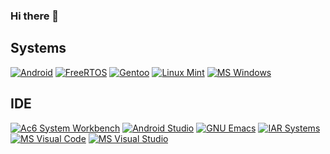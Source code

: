 ### Hi there 👋

## Systems
[![Android](https://img.shields.io/badge/Android-3DDC84?style=for-the-badge&logo=android&logoColor=white)](https://www.android.com/)
[![FreeRTOS](https://img.shields.io/static/v1?style=for-the-badge&message=FreeRTOS&color=0091BD&logo=Arm&logoColor=FFFFFF&label=)](https://www.freertos.org/)
[![Gentoo](https://img.shields.io/static/v1?style=for-the-badge&message=Gentoo&color=54487A&logo=Gentoo&logoColor=FFFFFF&label=)](https://www.gentoo.org/)
[![Linux Mint](https://img.shields.io/static/v1?style=for-the-badge&message=Linux+Mint&color=222222&logo=Linux+Mint&logoColor=87CF3E&label=)](https://linuxmint.com/)
[![MS Windows](https://img.shields.io/badge/MS%20Windows-0078D6?style=for-the-badge&logo=windows&logoColor=white)](https://www.microsoft.com/windows/)

## IDE
[![Ac6 System Workbench](https://img.shields.io/static/v1?style=for-the-badge&message=Ac6%20System%20Workbench&color=0091BD&logo=Eclipse&logoColor=FFFFFF&label=)](https://www.ac6-tools.com/content.php/content_sw4mcu)
[![Android Studio](https://img.shields.io/badge/Android%20Studio-3DDC84.svg?style=for-the-badge&logo=android-studio&logoColor=white)](https://developer.android.com/studio)
[![GNU Emacs](https://img.shields.io/badge/GNU%20Emacs-%237F5AB6.svg?&style=for-the-badge&logo=gnu-emacs&logoColor=white)](https://www.gnu.org/software/emacs/)
[![IAR Systems](https://img.shields.io/static/v1?style=for-the-badge&message=IAR%20Systems&color=FFDD00&logo=arm&logoColor=EE2E24&label=)](https://www.iar.com/)
[![MS Visual Code](https://img.shields.io/badge/MS%20Visual%20Code-007ACC.svg?style=for-the-badge&logo=visualstudiocode&logoColor=white)](https://code.visualstudio.com/)
[![MS Visual Studio](https://img.shields.io/badge/MS%20Visual%20Studio-5C2D91.svg?style=for-the-badge&logo=visual-studio&logoColor=white)](https://visualstudio.microsoft.com/)
